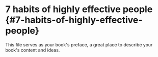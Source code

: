# 7 habits of highly effective people {#7-habits-of-highly-effective-people}

This file serves as your book&#039;s preface, a great place to describe your book&#039;s content and ideas.